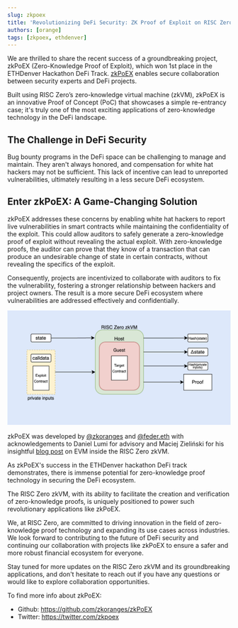 ```yaml
---
slug: zkpoex
title: 'Revolutionizing DeFi Security: ZK Proof of Exploit on RISC Zero'
authors: [orange]
tags: [zkpoex, ethdenver]
---
```


We are thrilled to share the recent success of a groundbreaking project, zkPoEX (Zero-Knowledge Proof of Exploit), which won 1st place in the ETHDenver Hackathon DeFi Track. 
[zkPoEX](https://github.com/zkoranges/zkPoEX) enables secure collaboration between security experts and DeFi projects.

Built using RISC Zero’s zero-knowledge virtual machine (zkVM), zkPoEX is an innovative Proof of Concept (PoC) that showcases a simple re-entrancy case; 
it's truly one of the most exciting applications of zero-knowledge technology in the DeFi landscape.

## The Challenge in DeFi Security

Bug bounty programs in the DeFi space can be challenging to manage and maintain. They aren't always honored, and compensation for white hat hackers may not be sufficient. 
This lack of incentive can lead to unreported vulnerabilities, ultimately resulting in a less secure DeFi ecosystem.

## Enter zkPoEX: A Game-Changing Solution

zkPoEX addresses these concerns by enabling white hat hackers to report live vulnerabilities in smart contracts while maintaining the confidentiality of the exploit. 
This could allow auditors to safely generate a zero-knowledge proof of exploit without revealing the actual exploit. 
With zero-knowledge proofs, the auditor can prove that they know of a transaction that can produce an undesirable change of state in certain contracts, without revealing the specifics of the exploit.

Consequently, projects are incentivized to collaborate with auditors to fix the vulnerability, fostering a stronger relationship between hackers and project owners. 
The result is a more secure DeFi ecosystem where vulnerabilities are addressed effectively and confidentially.

![](assets/zkpoex-diagram.png)

zkPoEX was developed by [@zkoranges](https://twitter.com/zkoranges) and [@feder.eth](https://twitter.com/feder_eth) with acknowledgements to Daniel Lumi for advisory and Maciej Zieliński for his insightful [blog post](https://odra.dev/blog/evm-at-risc0/) on EVM inside the RISC Zero zkVM. 

As zkPoEX's success in the ETHDenver hackathon DeFi track demonstrates, there is immense potential for zero-knowledge proof technology in securing the DeFi ecosystem. 

The RISC Zero zkVM, with its ability to facilitate the creation and verification of zero-knowledge proofs, is uniquely positioned to power such revolutionary applications like zkPoEX.

We, at RISC Zero, are committed to driving innovation in the field of zero-knowledge proof technology and expanding its use cases across industries. 
We look forward to contributing to the future of DeFi security and continuing our collaboration with projects like zkPoEX to ensure a safer and more robust financial ecosystem for everyone.

Stay tuned for more updates on the RISC Zero zkVM and its groundbreaking applications, and don't hesitate to reach out if you have any questions or would like to explore collaboration opportunities.

To find more info about zkPoEX: 
- Github: https://github.com/zkoranges/zkPoEX
- Twitter: https://twitter.com/zkpoex